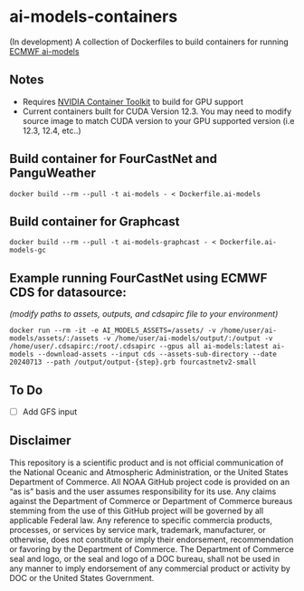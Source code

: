 
# ai-models-containers

(In development) A collection of Dockerfiles to build containers for running [ECMWF ai-models](https://github.com/ecmwf-lab/ai-models)

## Notes

* Requires [NVIDIA Container Toolkit](https://github.com/NVIDIA/nvidia-container-toolkit) to build for GPU support
* Current containers built for CUDA Version 12.3.  You may need to modify source image to match CUDA version to your GPU supported version (i.e 12.3, 12.4, etc..)

## Build container for FourCastNet and PanguWeather

```
docker build --rm --pull -t ai-models - < Dockerfile.ai-models
```

## Build container for Graphcast

```
docker build --rm --pull -t ai-models-graphcast - < Dockerfile.ai-models-gc
```

## Example running FourCastNet using ECMWF CDS for datasource:

*(modify paths to assets, outputs, and cdsapirc file to your environment)*
```
docker run --rm -it -e AI_MODELS_ASSETS=/assets/ -v /home/user/ai-models/assets/:/assets -v /home/user/ai-models/output/:/output -v /home/user/.cdsapirc:/root/.cdsapirc --gpus all ai-models:latest ai-models --download-assets --input cds --assets-sub-directory --date 20240713 --path /output/output-{step}.grb fourcastnetv2-small

```

## To Do

- [ ] Add GFS input

## Disclaimer

This repository is a scientific product and is not official communication of the National Oceanic and Atmospheric Administration, or the United States Department of Commerce. All NOAA GitHub project code is provided on an “as is” basis and the user assumes responsibility for its use. Any claims against the Department of Commerce or Department of Commerce bureaus stemming from the use of this GitHub project will be governed by all applicable Federal law. Any reference to specific commercia products, processes, or services by service mark, trademark, manufacturer, or otherwise, does not constitute or imply their endorsement, recommendation or favoring by the Department of Commerce. The Department of Commerce seal and logo, or the seal and logo of a DOC bureau, shall not be used in any manner to imply endorsement of any commercial product or activity by DOC or the United States Government.
